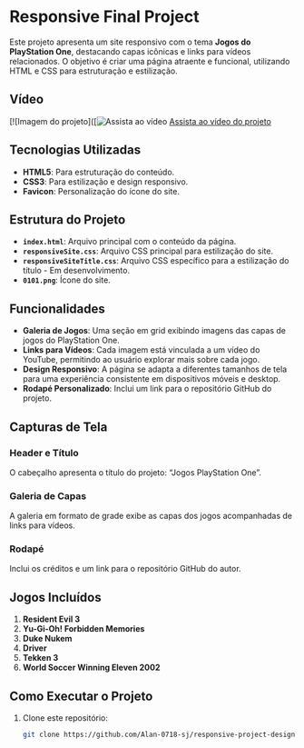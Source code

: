 # Responsive Final Project

Este projeto apresenta um site responsivo com o tema **Jogos do PlayStation One**, destacando capas icônicas e links para vídeos relacionados. O objetivo é criar uma página atraente e funcional, utilizando HTML e CSS para estruturação e estilização.

## Vídeo
[![Imagem do projeto]([![Assista ao vídeo](https://img.youtube.com/vi/seu_video_id/0.jpg)
<a href="https://youtu.be/o-CO7LN8TXE" target="_blank">Assista ao vídeo do projeto</a>





## Tecnologias Utilizadas

- **HTML5**: Para estruturação do conteúdo.
- **CSS3**: Para estilização e design responsivo.
- **Favicon**: Personalização do ícone do site.

## Estrutura do Projeto

- **`index.html`**: Arquivo principal com o conteúdo da página.
- **`responsiveSite.css`**: Arquivo CSS principal para estilização do site.
- **`responsiveSiteTitle.css`**: Arquivo CSS específico para a estilização do título - Em desenvolvimento.
- **`0101.png`**: Ícone do site.

## Funcionalidades

- **Galeria de Jogos**: Uma seção em grid exibindo imagens das capas de jogos do PlayStation One.
- **Links para Vídeos**: Cada imagem está vinculada a um vídeo do YouTube, permitindo ao usuário explorar mais sobre cada jogo.
- **Design Responsivo**: A página se adapta a diferentes tamanhos de tela para uma experiência consistente em dispositivos móveis e desktop.
- **Rodapé Personalizado**: Inclui um link para o repositório GitHub do projeto.

## Capturas de Tela

### Header e Título
O cabeçalho apresenta o título do projeto: “Jogos PlayStation One”.

### Galeria de Capas
A galeria em formato de grade exibe as capas dos jogos acompanhadas de links para vídeos.

### Rodapé
Inclui os créditos e um link para o repositório GitHub do autor.

## Jogos Incluídos
1. **Resident Evil 3**
2. **Yu-Gi-Oh! Forbidden Memories**
3. **Duke Nukem**
4. **Driver**
5. **Tekken 3**
6. **World Soccer Winning Eleven 2002**

## Como Executar o Projeto

1. Clone este repositório:
   ```bash
   git clone https://github.com/Alan-0718-sj/responsive-project-design-.git

